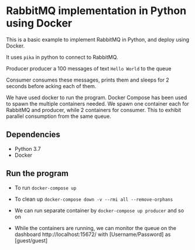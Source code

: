 # RabbitMQ implementation in Python using Docker
This is a basic example to implement RabbitMQ in Python, and deploy using Docker.

It uses `pika` in python to connect to RabbitMQ.

Producer producer a 100 messages of text `Hello World` to the queue

Consumer consumes these messages, prints them and sleeps for 2 seconds before acking each of them.

We have used docker to run the program. Docker Compose has been used to spawn the multiple containers needed. We spawn one container each for RabbitMQ and producer, while 2 containers for consumer. This to exhibit parallel consumption from the same queue.

## Dependencies

* Python 3.7
* Docker

## Run the program

* To run `docker-compose up`

* To clean up `docker-compose down -v --rmi all --remove-orphans`

* We can run separate container by `docker-compose up producer` and so on

* While the containers are running, we can monitor the queue on the dashboard http://localhost:15672/ with [Username/Password] as [guest/guest]
